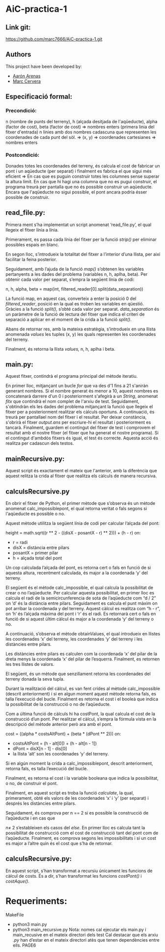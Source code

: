 # AiC-practica-1

## Link git:

https://github.com/marc7666/AiC-practica-1.git

## Authors
This project have been developed by:
- [Aarón Arenas](https://github.com/aaron-at97)
- [Marc Cervera](https://github.com/marc7666)

## Especificació formal:

### Precondició: 

n (nombre de punts del terreny), h (alçada desitjada de l'aqüeducte), alpha (factor de cost), beta (factor de cost) => nombres enters (primera linia del fitxer d'entrada)
n linies amb dos nombres cadascuna que representen les coordenades de cada punt del sòl. => (x, y) => coordenades cartesianes => nombres enters

### Postcondició: 

Donades totes les coordenades del terreny, és calcula el cost de fabricar un pont i un aqüeducte (per separat) i finalment es fabrica el que sigui més eficient => En cas que es puguin construir totes les columnes sense superar la altura límit.
En cas que hi hagi una columna que no es pugui construir, el programa treurà per pantalla que no és possible construir un aqüeducte. Encara que l'aqüeducte no sigui possible, el pont ancara podría ésser possible de construir.

## read_file.py:

Primera ment s’ha implementat un script anomenat ‘read\_file.py’, el qual llegeix el fitxer línia a línia.

Primerament, es passa cada línia del fitxer per la funció *strip()* per eliminar possibles espais en blanc.

En segon lloc, s’introdueix la totalitat del fitxer a l’interior d’una llista, per així facilitar la feina posterior.

Seguidament, amb l’ajuda de la funció *map()* s’obtenen les variables pertanyents a les dades del problema (variables n, h, aplha, beta). Per obtenir cada valor per separat, s’empra la següent línia de codi:

n, h, alpha, beta = map(int, filtered\_reader[0].split(data\_separation))

La funció map, en aquest cas, converteix a enter la posició 0 del *filtered\_reader*, posició en la qual es troben les variables en qüestió. Gràcies a la funció *split(),*  s’obté  cada valor per separat. *data\_separation* és un paràmetre de la funció de lectura del fitxer que indica el criteri de separació a aplicar en el moment de la crida a la funció *split()*.

Abans de retornar res, amb la mateixa estratègia, s’introdueix en una llista anomenada *values* les tuples (x, y) les quals representen les coordenades del terreny.

Finalment, és retorna la llista *values,* n, h, aplha i beta.

## main.py:

Aquest fitxer, contindrà el programa principal del mètode iteratiu.

En primer lloc, mitjançant un bucle *for* que va des d'1 fins a 21 s'aniràn generant nombres. Si el nombre generat és menor a 10, aquest nombres es concatenarà darrere d'un 0 i posteriorment s'afegirà a un *String*, anomenat *fitx* que contindrà el nom complet de l'arxiu de test.
Seguidament, s'obtindràn els les dades del problema mitjançant la funció que llegeix el fitxer per a posteriorment realitzar els càlculs oportuns.
A continuació, és treurà per pantallael nom del fitxer i el resultat. Per deixar constància, s'obrirà el fitxer *output.ans* per escriure-hi el resultat i posteriorment es tancarà.
Finalment, guardem el contingut del fitxer de test i comprovem el resultat amb el nostre fitxer (el fitxer que ha generat el nostre programa). Si el contingut d'ambdós fitxers és igual, el test és correcte. Aquesta acció és realitza per cadascun dels testos.

## mainRecursive.py:

Aquest script és exactament el mateix que l'anterior, amb la diferència que aquest relitza la crida al fitxer que realitza els càlculs de manera recursiva.

## calculsRecursive.py

En  obrir  el  fitxer  de  Python,  el  primer  mètode  que  s’observa  és  un  mètode  anomenat calc\_impossiblepont, el qual retorna veritat o fals segons si l'aqüeducte es possible o no.

Aquest mètode utilitza la següent línia de codi per calcular l’alçada del pont:

height = math.sqrt((r \*\* 2 - ((disX - posantX - r) \*\* 2))) + (h - r) on:

- r = radi
- disX = distància entre pilars
- posantX = primer pilar
- h = alçada total del pont

Un cop calculada l’alçada del pont, es retorna cert o fals en funció de si aquesta altura, recentment calculada, és major a la coordenada ‘y’ del terreny.

El següent és el mètode calc\_impossible, el qual calcula la possibilitat de crear o no l’aqüeducte. Per calcular aquesta possibilitat, en primer lloc es calcula el radi de la semicircunferencia de sota de l’aqüeducte com “d / 2” on ‘d’ és la distància entre pilars. Seguidament es calcula el punt màxim on pot arribar la coordenada y del terreny. Aquest càlcul es realitza com “h - r”, on ‘h’ és l’alçada màxima del pont i ‘r’ és el radi. Es retornarà cert o fals en funció de si aquest últim càlcul és major a la coordenada ‘y’ del terreny o no.

A continuació, s’observa el mètode obtainValues, el qual introdueix en llistes les coordenades ‘x’ del terreny, les coordenades ‘y’ del terreny i les distàncies entre pilars.

Les distàncies entre pilars es calculen com la coordenada ‘x’ del pilar de la dreta menys la coordenada ‘x’ del pilar de l’esquerra. Finalment, es retornen les tres llistes de valors.

El següent, és un mètode que senzillament retorna les coordenades del terreny donada la seva tupla.

Durant la realització del càlcul, es van fent crides al mètode calc\_impossible (descrit anteriorment) i si en algun moment aquest mètode retorna fals, es talla l’execució del bucle. Finalment es retorna el cost i el booleà que indica la possibilitat de la construcció o no de l’aqüeducte.

Com a última funció de càlculs hi ha costPont, la qual calcula el cost de la construcció d’un pont. Per realitzar el càlcul, s’empra la fórmula vista en la descripció del mètode anterior però ara amb el pont.

cost = ((alpha \* costsAltPont) + (beta \* (dPont \*\* 2))) on:

- costsAltPont = (h - alt[0]) + (h - alt[n - 1])
- dPont = disX[n - 1] - dis[0]
- la llista ‘alt’ son les coordenades ‘y’ del terreny.

Si en algún moment la crida a calc\_impossiblepont, descrit anteriorment, retorna fals, es talla l’execució del bucle.

Finalment, es retorna el cost i la variable booleana que indica la possibilitat, o no, de construir el pont.

Finalment, en aquest script es troba la funció *calculate*, la qual, primerament, obté els valors de les coordenades ‘x’ i ‘y’ (per separat) i després les distàncies entre pilars.

Seguidament, és comprova per n == 2 si es possible la construcció de l’aqüeducte i en cas que

*n*≠ 2 s’estableixen els casos del *else*. En primer lloc es calcula tant la possibilitat de construcció com el cost de construcció tant del pont com de l’aqüeducte. Finalment, es comprova segons les impossibilitats i si un cost es major a l’altre quin és el cost que s’ha de retornar.

## calculsRecursive.py:

En aquest script, s’han transformat a recursiu únicament les funcions de càlcul de costs. És a dir, s’han transformat les funcions *costPont()* i *costAque().*


# Requeriments:
MakeFile
- python3 main.py 
- python3 main_recursive.py 
Nota: nomes cal ejecutar els main.py i main_recusive en el mateix directori dels test
Cal destacar que els arxiu *.py* han d’estar en el mateix directori atès que tenen dependències entre ells.
PAGE6

